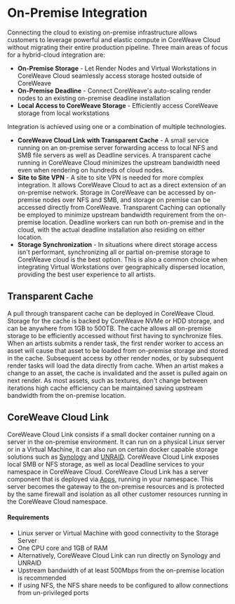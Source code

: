 # On-Premise Integration

Connecting the cloud to existing on-premise infrastructure allows customers to leverage powerful and elastic compute in CoreWeave Cloud without migrating their entire production pipeline. Three main areas of focus for a hybrid-cloud integration are:

* **On-Premise Storage** - Let Render Nodes and Virtual Workstations in CoreWeave Cloud seamlessly access storage hosted outside of CoreWeave
* **On-Premise Deadline** - Connect CoreWeave's auto-scaling render nodes to an existing on-premise deadline installation
* **Local Access to CoreWeave Storage** - Efficiently access CoreWeave storage from local workstations

Integration is achieved using one or a combination of multiple technologies.

* **CoreWeave Cloud Link with Transparent Cache** - A small service running on an on-premise server forwarding access to local NFS and SMB file servers as well as Deadline services. A transparent cache running in CoreWeave Cloud minimizes the upstream bandwidth need even when rendering on hundreds of cloud nodes.
* **Site to Site VPN** - A site to site VPN is needed for more complex integration. It allows CoreWeave Cloud to act as a direct extension of an on-premise network. Storage in CoreWeave can be accessed by on-premise nodes over NFS and SMB, and storage on premise can be accessed directly from CoreWeave. Transparent Caching can optionally be employed to minimize upstream bandwidth requirement from the on-premise location. Deadline workers can run both on-premise and in the cloud, with the actual deadline installation also residing on either location.
* **Storage Synchronization** - In situations where direct storage access isn't performant, synchronizing all or partial on-premise storage to CoreWeave cloud is the best option. This is also a common choice when integrating Virtual Workstations over geographically dispersed location, providing the best user experience to all artists.

## Transparent Cache

A pull through transparent cache can be deployed in CoreWeave Cloud. Storage for the cache is backed by CoreWeave NVMe or HDD storage, and can be anywhere from 1GB to 500TB. The cache allows all on-premise storage to be efficiently accessed without first having to synchronize files. When an artists submits a render task, the first render worker to access an asset will cause that asset to be loaded from on-premise storage and stored in the cache. Subsequent access by other render nodes, or by subsequent render tasks will load the data directly from cache. When an artist makes a change to an asset, the cache is invalidated and the asset is pulled again on next render. As most assets, such as textures, don't change between iterations high cache efficiency can be maintained saving upstream bandwidth from the on-premise location.

## CoreWeave Cloud Link

CoreWeave Cloud Link consists if a small docker container running on a server in the on-premise environment. It can run on a physical Linux server or in a Virtual Machine, it can also run on certain docker capable storage solutions such as [Synology](https://www.synology.com/en-us) and [UNRAID](https://unraid.net/). CoreWeave Cloud Link exposes local SMB or NFS storage, as well as local Deadline services to your namespace in CoreWeave Cloud. CoreWeave Cloud Link has a server component that is deployed via [Apps](https://apps.coreweave.com), running in your namespace. This server becomes the gateway to the on-premise resources and is protected by the same firewall and isolation as all other customer resources running in the CoreWeave Cloud namespace.

#### Requirements

* Linux server or Virtual Machine with good connectivity to the Storage Server
* One CPU core and 1GB of RAM
* Alternatively, CoreWeave Cloud Link can run directly on Synology and UNRAID
* Upstream bandwidth of at least 500Mbps from the on-premise location is recommended
* If using NFS, the NFS share needs to be configured to allow connections from un-privileged ports





